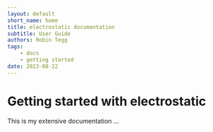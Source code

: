 ```yaml
---
layout: default
short_name: home
title: electrostatic documentation
subtitle: User Guide
authors: Robin Tegg
tags:
    - docs
    - getting started
date: 2023-08-22
---
```


# Getting started with electrostatic

This is my extensive documentation ...